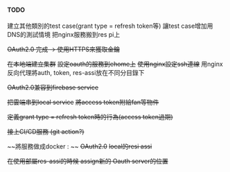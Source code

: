 



#### TODO
建立其他類別的test case(grant type = refresh token等)
讓test case增加用DNS的測試情境
把nginx服務搬到res pi上

~~OAuth2.0 完成 -> 使用HTTPS來獲取金鑰~~

~~在本地端建立集群~~
~~設定oauth的服務到ehome上~~
~~使用nginx設定ssh連線~~
用nginx反向代理將auth, token, res-assi放在不同分目錄下

~~OAuth2.0兼容到firebase service~~

~~把雲端串到local service~~
~~將access token附給fan等物件~~



~~定義grant type = refresh token時的行為(access token過期)~~

~~接上CI/CD服務 (git action?)~~


~~將服務做成docker : ~~
~~OAuth2.0~~
~~local的resi assi~~

~~在使用部屬res-assi的時候 assign新的 Oauth server的位置~~